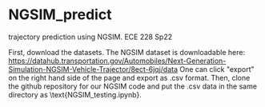 # NGSIM_predict
 trajectory prediction using NGSIM. ECE 228 Sp22
 
First, download the datasets. The NGSIM dataset is downloadable here: https://datahub.transportation.gov/Automobiles/Next-Generation-Simulation-NGSIM-Vehicle-Trajector/8ect-6jqj/data
One can click "export" on the right hand side of the page and export as .csv format. Then, clone the github repository for our NGSIM code and put the .csv data in the same directory as \text{NGSIM\_testing.ipynb}.
